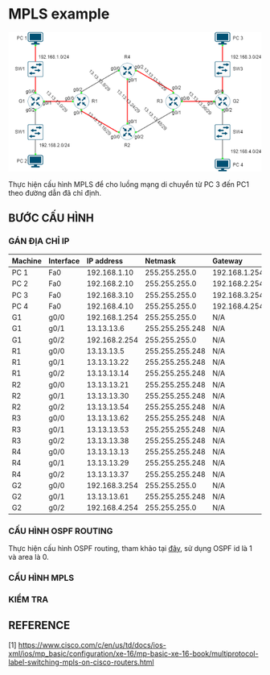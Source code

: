 # MPLS example

![Topology](./img/topology.png)

Thực hiện cấu hình MPLS để cho luồng mạng di chuyển từ PC 3 đến PC1 theo đường dẫn đã chỉ định.

## BƯỚC CẤU HÌNH

### GÁN ĐỊA CHỈ IP

|Machine|Interface|IP address|Netmask|Gateway|
|:------|:--------|:---------|:------|:------|
|PC 1|Fa0|192.168.1.10|255.255.255.0|192.168.1.254|
|PC 2|Fa0|192.168.2.10|255.255.255.0|192.168.2.254|
|PC 3|Fa0|192.168.3.10|255.255.255.0|192.168.3.254|
|PC 4|Fa0|192.168.4.10|255.255.255.0|192.168.4.254|
|G1|g0/0|192.168.1.254|255.255.255.0|N/A|
|G1|g0/1|13.13.13.6|255.255.255.248|N/A|
|G1|g0/2|192.168.2.254|255.255.255.0|N/A|
|R1|g0/0|13.13.13.5|255.255.255.248|N/A|
|R1|g0/1|13.13.13.22|255.255.255.248|N/A|
|R1|g0/2|13.13.13.14|255.255.255.248|N/A|
|R2|g0/0|13.13.13.21|255.255.255.248|N/A|
|R2|g0/1|13.13.13.30|255.255.255.248|N/A|
|R2|g0/2|13.13.13.54|255.255.255.248|N/A|
|R3|g0/0|13.13.13.62|255.255.255.248|N/A|
|R3|g0/1|13.13.13.53|255.255.255.248|N/A|
|R3|g0/2|13.13.13.38|255.255.255.248|N/A|
|R4|g0/0|13.13.13.13|255.255.255.248|N/A|
|R4|g0/1|13.13.13.29|255.255.255.248|N/A|
|R4|g0/2|13.13.13.37|255.255.255.248|N/A|
|G2|g0/0|192.168.3.254|255.255.255.0|N/A|
|G2|g0/1|13.13.13.61|255.255.255.248|N/A|
|G2|g0/2|192.168.4.254|255.255.255.0|N/A|

### CẤU HÌNH OSPF ROUTING

Thực hiện cấu hình OSPF routing, tham khảo tại [đây](../OSPF_routing/index.md), sử dụng OSPF id là 1 và area là 0.

### CẤU HÌNH MPLS

### KIỂM TRA

## REFERENCE

[1] <https://www.cisco.com/c/en/us/td/docs/ios-xml/ios/mp_basic/configuration/xe-16/mp-basic-xe-16-book/multiprotocol-label-switching-mpls-on-cisco-routers.html>
